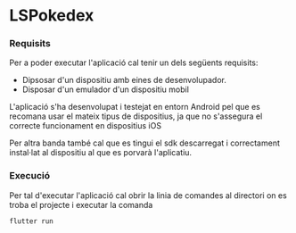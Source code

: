 # LSPokedex

### Requisits

Per a poder executar l'aplicació cal tenir un dels següents requisits:
- Dipsosar d'un dispositiu amb eines de desenvolupador.
- Disposar d'un emulador d'un dispositiu mobil

L'aplicació s'ha desenvolupat i testejat en entorn Android pel que es recomana usar el mateix tipus de dispositius, ja que no s'assegura el correcte funcionament en dispositius iOS

Per altra banda també cal que es tingui el sdk descarregat i correctament instal·lat al dispositiu al que es porvarà l'aplicatiu.

### Execució

Per tal d'executar l'aplicació cal obrir la linia de comandes al directori on es troba el projecte i executar la comanda 
```bash
flutter run
```

